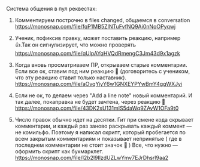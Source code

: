 Cистема общения в пул реквестах:

1) Комментируем построчно в files changed, общаемся в conversation
https://monosnap.com/file/fqP1MB5ZINTuFvfNQ9Ai0nNqOPyqwj

2) Ученик, пофиксив правку, может поставить реакцию, например :+1:.Так он сигнулизирует, что можно проверять
https://monosnap.com/file/qUlpAYqHVQdRmengC3Jm43d9x1agzk

3) Когда вновь просматриваем ПР, открываем старые комментарии. Если все ок, ставим под ним реакцию :tada: (договоритесь с учеником, что эту реакцию ставит только наставник).
https://monosnap.com/file/aOvqYiyY6w1GNXEYPYwBmY4ggWXJyi

4) Если не ок, то делаем через "Add a line note" новый комментарий. И так далее, покаправка не будет зачтена, через  реакцию :tada:
https://monosnap.com/file/43DK2sU131mIS5daWq9ZAvW1OFa9t0

5) Число правок обычно идет на десятки. Гит при смене кода скрывает комментарии, и каждый раз заново раскрывать каждый коммент — не комильфо. Поэтому я написал скрипт, который пробегается по всем закрытым комментариям и показывает непринятые ( где в последнем комментарии не стоит значок :tada: ) Все, что нужно — оформить скрипт как букмарклет.
https://monosnap.com/file/l2b2l9IlzdUZLwYmv7EJrDhsrl9aa2
